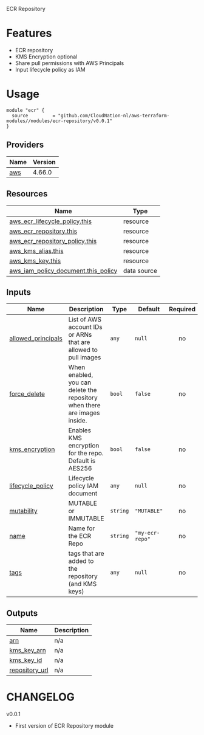 ECR Repository

# Features

- ECR repository
- KMS Encryption optional
- Share pull permissions with AWS Principals
- Input lifecycle policy as IAM

# Usage

```
module "ecr" {
  source         = "github.com/CloudNation-nl/aws-terraform-modules//modules/ecr-repository/v0.0.1"
}
```

## Providers

| Name | Version |
|------|---------|
| <a name="provider_aws"></a> [aws](#provider\_aws) | 4.66.0 |

## Resources

| Name | Type |
|------|------|
| [aws_ecr_lifecycle_policy.this](https://registry.terraform.io/providers/hashicorp/aws/latest/docs/resources/ecr_lifecycle_policy) | resource |
| [aws_ecr_repository.this](https://registry.terraform.io/providers/hashicorp/aws/latest/docs/resources/ecr_repository) | resource |
| [aws_ecr_repository_policy.this](https://registry.terraform.io/providers/hashicorp/aws/latest/docs/resources/ecr_repository_policy) | resource |
| [aws_kms_alias.this](https://registry.terraform.io/providers/hashicorp/aws/latest/docs/resources/kms_alias) | resource |
| [aws_kms_key.this](https://registry.terraform.io/providers/hashicorp/aws/latest/docs/resources/kms_key) | resource |
| [aws_iam_policy_document.this_policy](https://registry.terraform.io/providers/hashicorp/aws/latest/docs/data-sources/iam_policy_document) | data source |

## Inputs

| Name | Description | Type | Default | Required |
|------|-------------|------|---------|:--------:|
| <a name="input_allowed_principals"></a> [allowed\_principals](#input\_allowed\_principals) | List of AWS account IDs or ARNs that are allowed to pull images | `any` | `null` | no |
| <a name="input_force_delete"></a> [force\_delete](#input\_force\_delete) | When enabled, you can delete the repository when there are images inside. | `bool` | `false` | no |
| <a name="input_kms_encryption"></a> [kms\_encryption](#input\_kms\_encryption) | Enables KMS encryption for the repo. Default is AES256 | `bool` | `false` | no |
| <a name="input_lifecycle_policy"></a> [lifecycle\_policy](#input\_lifecycle\_policy) | Lifecycle policy IAM document | `any` | `null` | no |
| <a name="input_mutability"></a> [mutability](#input\_mutability) | MUTABLE or IMMUTABLE | `string` | `"MUTABLE"` | no |
| <a name="input_name"></a> [name](#input\_name) | Name for the ECR Repo | `string` | `"my-ecr-repo"` | no |
| <a name="input_tags"></a> [tags](#input\_tags) | tags that are added to the repository (and KMS keys) | `any` | `null` | no |

## Outputs

| Name | Description |
|------|-------------|
| <a name="output_arn"></a> [arn](#output\_arn) | n/a |
| <a name="output_kms_key_arn"></a> [kms\_key\_arn](#output\_kms\_key\_arn) | n/a |
| <a name="output_kms_key_id"></a> [kms\_key\_id](#output\_kms\_key\_id) | n/a |
| <a name="output_repository_url"></a> [repository\_url](#output\_repository\_url) | n/a |

# CHANGELOG

v0.0.1
- First version of ECR Repository module